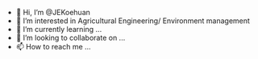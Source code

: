 - 👋 Hi, I’m @JEKoehuan
- 👀 I’m interested in Agricultural Engineering/ Environment management
- 🌱 I’m currently learning ...
- 💞️ I’m looking to collaborate on ...
- 📫 How to reach me ...

<!---
JEKoehuan/JEKoehuan is a ✨ special ✨ repository because its `README.md` (this file) appears on your GitHub profile.
You can click the Preview link to take a look at your changes.
--->
